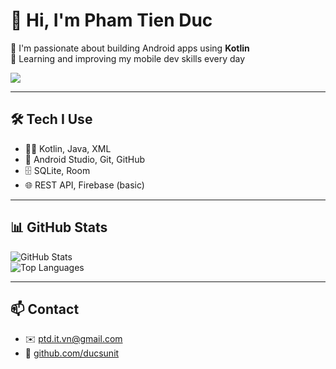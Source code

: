 # 👋 Hi, I'm Pham Tien Duc

📱 I'm passionate about building Android apps using **Kotlin**  
🚀 Learning and improving my mobile dev skills every day  

<img src="https://skillicons.dev/icons?i=java,kotlin,firebase,sqlite,git,linux" />

---

## 🛠 Tech I Use

- 🧑‍💻 Kotlin, Java, XML  
- 📱 Android Studio, Git, GitHub  
- 🗄️ SQLite, Room  
- 🌐 REST API, Firebase (basic)

---

## 📊 GitHub Stats

![GitHub Stats](https://github-readme-stats.vercel.app/api?username=ducsunit&show_icons=true&theme=default)  
![Top Languages](https://github-readme-stats.vercel.app/api/top-langs/?username=ducsunit&layout=compact&theme=radical)

---

## 📫 Contact

- ✉️ [ptd.it.vn@gmail.com](mailto:ptd.it.vn@gmail.com)  
- 🔗 [github.com/ducsunit](https://github.com/ducsunit)
